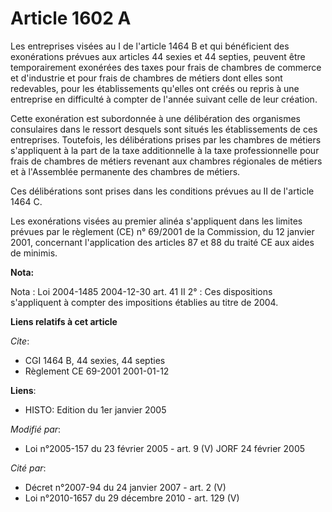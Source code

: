 # Article 1602 A

Les entreprises visées au I de l'article 1464 B et qui bénéficient des exonérations prévues aux articles 44 sexies et 44
septies, peuvent être temporairement exonérées des taxes pour frais de chambres de commerce et d'industrie et pour frais de
chambres de métiers dont elles sont redevables, pour les établissements qu'elles ont créés ou repris à une entreprise en
difficulté à compter de l'année suivant celle de leur création.

Cette exonération est subordonnée à une délibération des organismes consulaires dans le ressort desquels sont situés les
établissements de ces entreprises. Toutefois, les délibérations prises par les chambres de métiers s'appliquent à la part de
la taxe additionnelle à la taxe professionnelle pour frais de chambres de métiers revenant aux chambres régionales de métiers
et à l'Assemblée permanente des chambres de métiers.

Ces délibérations sont prises dans les conditions prévues au II de l'article 1464 C.

Les exonérations visées au premier alinéa s'appliquent dans les limites prévues par le règlement (CE) n° 69/2001 de la
Commission, du 12 janvier 2001, concernant l'application des articles 87 et 88 du traité CE aux aides de minimis.

**Nota:**

Nota : Loi 2004-1485 2004-12-30 art. 41 II 2° : Ces dispositions s'appliquent à compter des impositions établies au titre de
2004.

**Liens relatifs à cet article**

_Cite_:

  - CGI 1464 B, 44 sexies, 44 septies
  - Règlement CE 69-2001 2001-01-12

**Liens**:

  - HISTO: Edition du 1er janvier 2005

_Modifié par_:

  - Loi n°2005-157 du 23 février 2005 - art. 9 (V) JORF 24 février 2005

_Cité par_:

  - Décret n°2007-94 du 24 janvier 2007 - art. 2 (V)
  - Loi n°2010-1657 du 29 décembre 2010 - art. 129 (V)
